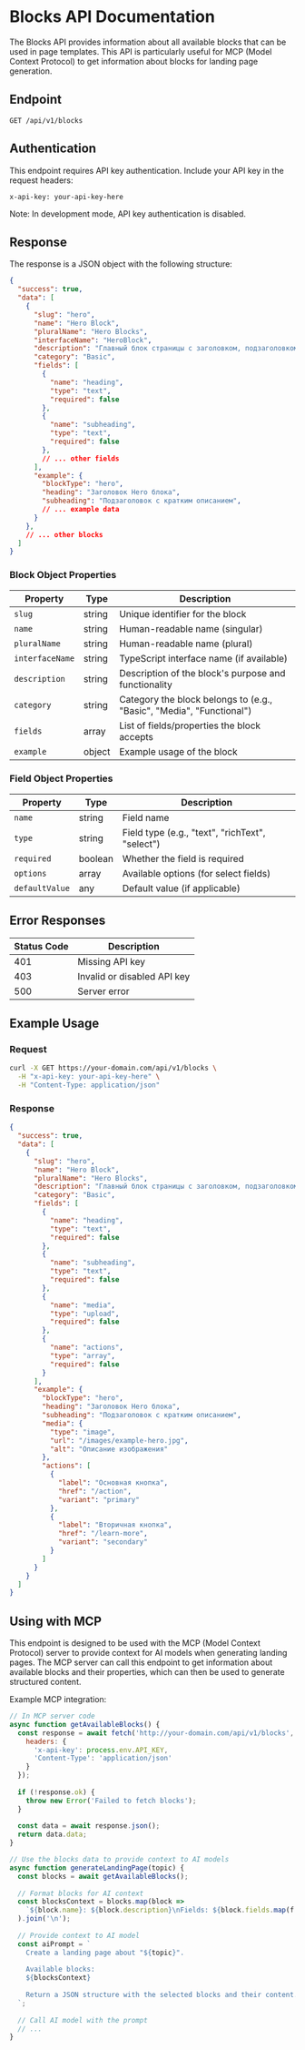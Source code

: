 # Blocks API Documentation

The Blocks API provides information about all available blocks that can be used in page templates. This API is particularly useful for MCP (Model Context Protocol) to get information about blocks for landing page generation.

## Endpoint

```
GET /api/v1/blocks
```

## Authentication

This endpoint requires API key authentication. Include your API key in the request headers:

```
x-api-key: your-api-key-here
```

Note: In development mode, API key authentication is disabled.

## Response

The response is a JSON object with the following structure:

```json
{
  "success": true,
  "data": [
    {
      "slug": "hero",
      "name": "Hero Block",
      "pluralName": "Hero Blocks",
      "interfaceName": "HeroBlock",
      "description": "Главный блок страницы с заголовком, подзаголовком, изображением и кнопками",
      "category": "Basic",
      "fields": [
        {
          "name": "heading",
          "type": "text",
          "required": false
        },
        {
          "name": "subheading",
          "type": "text",
          "required": false
        },
        // ... other fields
      ],
      "example": {
        "blockType": "hero",
        "heading": "Заголовок Hero блока",
        "subheading": "Подзаголовок с кратким описанием",
        // ... example data
      }
    },
    // ... other blocks
  ]
}
```

### Block Object Properties

| Property | Type | Description |
|----------|------|-------------|
| `slug` | string | Unique identifier for the block |
| `name` | string | Human-readable name (singular) |
| `pluralName` | string | Human-readable name (plural) |
| `interfaceName` | string | TypeScript interface name (if available) |
| `description` | string | Description of the block's purpose and functionality |
| `category` | string | Category the block belongs to (e.g., "Basic", "Media", "Functional") |
| `fields` | array | List of fields/properties the block accepts |
| `example` | object | Example usage of the block |

### Field Object Properties

| Property | Type | Description |
|----------|------|-------------|
| `name` | string | Field name |
| `type` | string | Field type (e.g., "text", "richText", "select") |
| `required` | boolean | Whether the field is required |
| `options` | array | Available options (for select fields) |
| `defaultValue` | any | Default value (if applicable) |

## Error Responses

| Status Code | Description |
|-------------|-------------|
| 401 | Missing API key |
| 403 | Invalid or disabled API key |
| 500 | Server error |

## Example Usage

### Request

```bash
curl -X GET https://your-domain.com/api/v1/blocks \
  -H "x-api-key: your-api-key-here" \
  -H "Content-Type: application/json"
```

### Response

```json
{
  "success": true,
  "data": [
    {
      "slug": "hero",
      "name": "Hero Block",
      "pluralName": "Hero Blocks",
      "description": "Главный блок страницы с заголовком, подзаголовком, изображением и кнопками",
      "category": "Basic",
      "fields": [
        {
          "name": "heading",
          "type": "text",
          "required": false
        },
        {
          "name": "subheading",
          "type": "text",
          "required": false
        },
        {
          "name": "media",
          "type": "upload",
          "required": false
        },
        {
          "name": "actions",
          "type": "array",
          "required": false
        }
      ],
      "example": {
        "blockType": "hero",
        "heading": "Заголовок Hero блока",
        "subheading": "Подзаголовок с кратким описанием",
        "media": {
          "type": "image",
          "url": "/images/example-hero.jpg",
          "alt": "Описание изображения"
        },
        "actions": [
          {
            "label": "Основная кнопка",
            "href": "/action",
            "variant": "primary"
          },
          {
            "label": "Вторичная кнопка",
            "href": "/learn-more",
            "variant": "secondary"
          }
        ]
      }
    }
  ]
}
```

## Using with MCP

This endpoint is designed to be used with the MCP (Model Context Protocol) server to provide context for AI models when generating landing pages. The MCP server can call this endpoint to get information about available blocks and their properties, which can then be used to generate structured content.

Example MCP integration:

```javascript
// In MCP server code
async function getAvailableBlocks() {
  const response = await fetch('http://your-domain.com/api/v1/blocks', {
    headers: {
      'x-api-key': process.env.API_KEY,
      'Content-Type': 'application/json'
    }
  });
  
  if (!response.ok) {
    throw new Error('Failed to fetch blocks');
  }
  
  const data = await response.json();
  return data.data;
}

// Use the blocks data to provide context to AI models
async function generateLandingPage(topic) {
  const blocks = await getAvailableBlocks();
  
  // Format blocks for AI context
  const blocksContext = blocks.map(block => 
    `${block.name}: ${block.description}\nFields: ${block.fields.map(f => f.name).join(', ')}\n`
  ).join('\n');
  
  // Provide context to AI model
  const aiPrompt = `
    Create a landing page about "${topic}".
    
    Available blocks:
    ${blocksContext}
    
    Return a JSON structure with the selected blocks and their content.
  `;
  
  // Call AI model with the prompt
  // ...
}
```
